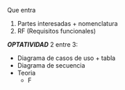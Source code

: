 Que entra

1. Partes interesadas + nomenclatura
2. RF (Requisitos funcionales)


***OPTATIVIDAD***
2 entre 3:
- Diagrama de casos de uso + tabla
- Diagrama de secuencia
- Teoria
	-  F
